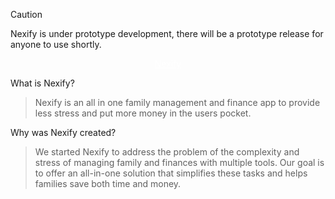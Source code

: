 > [!CAUTION]
> Nexify is under prototype development, there will be a prototype release for anyone to use shortly.

<div align="center">
  <a href="https://nexify.to/" style="color: white;">
    Nexify
  </a>
</div>

What is Nexify?
> Nexify is an all in one family management and finance app to provide less stress and put more money in the users pocket.

Why was Nexify created?
> We started Nexify to address the problem of the complexity and stress of managing family and finances with multiple tools. Our goal is to offer an all-in-one solution that simplifies these tasks and helps families save both time and money.
